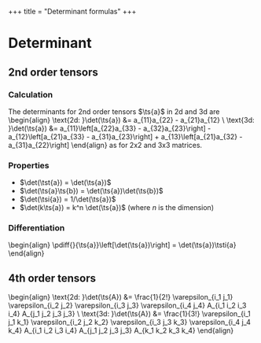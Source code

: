 +++
title = "Determinant formulas"
+++
# Determinant

## 2nd order tensors
### Calculation
The determinants for 2nd order tensors $\ts{a}$ in 2d and 3d are
\begin{align}
\text{2d: }\det(\ts{a}) &= a_{11}a_{22} - a_{21}a_{12} \\
\text{3d: }\det(\ts{a}) &= 
a_{11}\left[a_{22}a_{33} - a_{32}a_{23}\right] -
a_{12}\left[a_{21}a_{33} - a_{31}a_{23}\right] + 
a_{13}\left[a_{21}a_{32} - a_{31}a_{22}\right]
\end{align}
as for 2x2 and 3x3 matrices. 

### Properties
* $\det(\tst{a}) = \det(\ts{a})$
* $\det(\ts{a}\ts{b}) = \det(\ts{a})\det(\ts{b})$
* $\det(\tsi{a}) = 1/\det(\ts{a})$
* $\det(k\ts{a}) = k^n \det(\ts{a})$ (where $n$ is the dimension)

### Differentiation
\begin{align}
\pdiff{}{\ts{a}}\left[\det(\ts{a})\right] = \det(\ts{a})\tsti{a}
\end{align}


## 4th order tensors
\begin{align}
\text{2d: }\det(\ts{A}) &= \frac{1}{2!} \varepsilon_{i_1 j_1} \varepsilon_{i_2 j_2} \varepsilon_{i_3 j_3} \varepsilon_{i_4 j_4} A_{i_1 i_2 i_3 i_4} A_{j_1 j_2 j_3 j_3} \\
\text{3d: }\det(\ts{A}) &= \frac{1}{3!} \varepsilon_{i_1 j_1 k_1} \varepsilon_{i_2 j_2 k_2} \varepsilon_{i_3 j_3 k_3} \varepsilon_{i_4 j_4 k_4} A_{i_1 i_2 i_3 i_4} A_{j_1 j_2 j_3 j_3} A_{k_1 k_2 k_3 k_4}
\end{align}